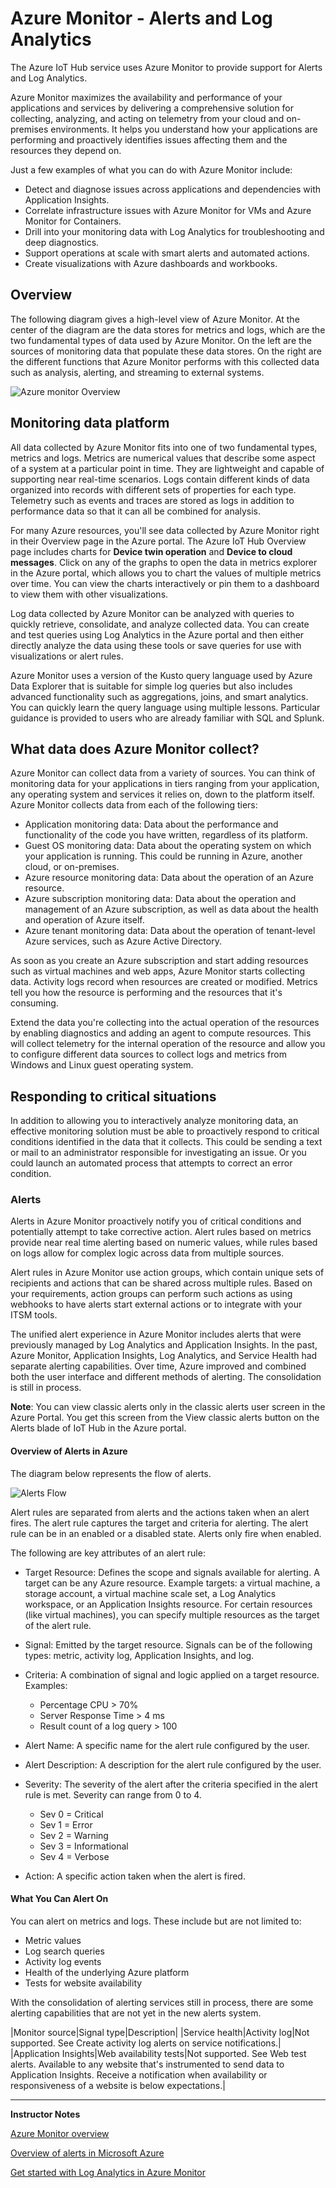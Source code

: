 # Azure Monitor - Alerts and Log Analytics

The Azure IoT Hub service uses Azure Monitor to provide support for Alerts and Log Analytics.

Azure Monitor maximizes the availability and performance of your applications and services by delivering a comprehensive solution for collecting, analyzing, and acting on telemetry from your cloud and on-premises environments. It helps you understand how your applications are performing and proactively identifies issues affecting them and the resources they depend on.

Just a few examples of what you can do with Azure Monitor include:

* Detect and diagnose issues across applications and dependencies with Application Insights.
* Correlate infrastructure issues with Azure Monitor for VMs and Azure Monitor for Containers.
* Drill into your monitoring data with Log Analytics for troubleshooting and deep diagnostics.
* Support operations at scale with smart alerts and automated actions.
* Create visualizations with Azure dashboards and workbooks.

## Overview

The following diagram gives a high-level view of Azure Monitor. At the center of the diagram are the data stores for metrics and logs, which are the two fundamental types of data used by Azure Monitor. On the left are the sources of monitoring data that populate these data stores. On the right are the different functions that Azure Monitor performs with this collected data such as analysis, alerting, and streaming to external systems.

![Azure monitor Overview](../../Linked_Image_Files/M09_L01-MonitoringAndLogging-azure-monitor-overview.png)

## Monitoring data platform

All data collected by Azure Monitor fits into one of two fundamental types, metrics and logs. Metrics are numerical values that describe some aspect of a system at a particular point in time. They are lightweight and capable of supporting near real-time scenarios. Logs contain different kinds of data organized into records with different sets of properties for each type. Telemetry such as events and traces are stored as logs in addition to performance data so that it can all be combined for analysis.

For many Azure resources, you'll see data collected by Azure Monitor right in their Overview page in the Azure portal. The Azure IoT Hub Overview page includes charts for **Device twin operation** and **Device to cloud messages**. Click on any of the graphs to open the data in metrics explorer in the Azure portal, which allows you to chart the values of multiple metrics over time. You can view the charts interactively or pin them to a dashboard to view them with other visualizations.

Log data collected by Azure Monitor can be analyzed with queries to quickly retrieve, consolidate, and analyze collected data. You can create and test queries using Log Analytics in the Azure portal and then either directly analyze the data using these tools or save queries for use with visualizations or alert rules.

Azure Monitor uses a version of the Kusto query language used by Azure Data Explorer that is suitable for simple log queries but also includes advanced functionality such as aggregations, joins, and smart analytics. You can quickly learn the query language using multiple lessons. Particular guidance is provided to users who are already familiar with SQL and Splunk.

## What data does Azure Monitor collect?

Azure Monitor can collect data from a variety of sources. You can think of monitoring data for your applications in tiers ranging from your application, any operating system and services it relies on, down to the platform itself. Azure Monitor collects data from each of the following tiers:

* Application monitoring data: Data about the performance and functionality of the code you have written, regardless of its platform.
* Guest OS monitoring data: Data about the operating system on which your application is running. This could be running in Azure, another cloud, or on-premises.
* Azure resource monitoring data: Data about the operation of an Azure resource.
* Azure subscription monitoring data: Data about the operation and management of an Azure subscription, as well as data about the health and operation of Azure itself.
* Azure tenant monitoring data: Data about the operation of tenant-level Azure services, such as Azure Active Directory.

As soon as you create an Azure subscription and start adding resources such as virtual machines and web apps, Azure Monitor starts collecting data. Activity logs record when resources are created or modified. Metrics tell you how the resource is performing and the resources that it's consuming.

Extend the data you're collecting into the actual operation of the resources by enabling diagnostics and adding an agent to compute resources. This will collect telemetry for the internal operation of the resource and allow you to configure different data sources to collect logs and metrics from Windows and Linux guest operating system.

## Responding to critical situations

In addition to allowing you to interactively analyze monitoring data, an effective monitoring solution must be able to proactively respond to critical conditions identified in the data that it collects. This could be sending a text or mail to an administrator responsible for investigating an issue. Or you could launch an automated process that attempts to correct an error condition.

### Alerts

Alerts in Azure Monitor proactively notify you of critical conditions and potentially attempt to take corrective action. Alert rules based on metrics provide near real time alerting based on numeric values, while rules based on logs allow for complex logic across data from multiple sources.

Alert rules in Azure Monitor use action groups, which contain unique sets of recipients and actions that can be shared across multiple rules. Based on your requirements, action groups can perform such actions as using webhooks to have alerts start external actions or to integrate with your ITSM tools.

The unified alert experience in Azure Monitor includes alerts that were previously managed by Log Analytics and Application Insights. In the past, Azure Monitor, Application Insights, Log Analytics, and Service Health had separate alerting capabilities. Over time, Azure improved and combined both the user interface and different methods of alerting. The consolidation is still in process.

**Note**: You can view classic alerts only in the classic alerts user screen in the Azure Portal. You get this screen from the View classic alerts button on the Alerts blade of IoT Hub in the Azure portal.

#### Overview of Alerts in Azure

The diagram below represents the flow of alerts.

![Alerts Flow](../../Linked_Image_Files/M09_L01-MonitoringAndLogging-alerts-flow.png)

Alert rules are separated from alerts and the actions taken when an alert fires. The alert rule captures the target and criteria for alerting. The alert rule can be in an enabled or a disabled state. Alerts only fire when enabled.

The following are key attributes of an alert rule:

* Target Resource: Defines the scope and signals available for alerting. A target can be any Azure resource. Example targets: a virtual machine, a storage account, a virtual machine scale set, a Log Analytics workspace, or an Application Insights resource. For certain resources (like virtual machines), you can specify multiple resources as the target of the alert rule.
* Signal: Emitted by the target resource. Signals can be of the following types: metric, activity log, Application Insights, and log.
* Criteria: A combination of signal and logic applied on a target resource. Examples:

    * Percentage CPU > 70%
    * Server Response Time > 4 ms
    * Result count of a log query > 100

* Alert Name: A specific name for the alert rule configured by the user.
* Alert Description: A description for the alert rule configured by the user.
* Severity: The severity of the alert after the criteria specified in the alert rule is met. Severity can range from 0 to 4.

    * Sev 0 = Critical
    * Sev 1 = Error
    * Sev 2 = Warning
    * Sev 3 = Informational
    * Sev 4 = Verbose

* Action: A specific action taken when the alert is fired.

#### What You Can Alert On

You can alert on metrics and logs. These include but are not limited to:

* Metric values
* Log search queries
* Activity log events
* Health of the underlying Azure platform
* Tests for website availability

With the consolidation of alerting services still in process, there are some alerting capabilities that are not yet in the new alerts system.

|Monitor source|Signal type|Description|
|Service health|Activity log|Not supported. See Create activity log alerts on service notifications.|
|Application Insights|Web availability tests|Not supported. See Web test alerts. Available to any website that's instrumented to send data to Application Insights. Receive a notification when availability or responsiveness of a website is below expectations.|

---

**Instructor Notes**

[Azure Monitor overview](https://docs.microsoft.com/en-us/azure/azure-monitor/overview)

[Overview of alerts in Microsoft Azure](https://docs.microsoft.com/en-us/azure/azure-monitor/platform/alerts-overview?toc=/azure/azure-monitor/toc.json)

[Get started with Log Analytics in Azure Monitor](https://docs.microsoft.com/en-us/azure/azure-monitor/log-query/get-started-portal)

